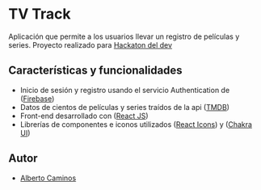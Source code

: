 # TV Track

Aplicación que permite a los usuarios llevar un registro de películas y series.
Proyecto realizado para [Hackaton del dev](https://www.lahackathondeldev.com/)


## Características y funcionalidades

 - Inicio de sesión y registro usando el servicio Authentication de ([Firebase](https://developer.themoviedb.org/docs/getting-started))
 - Datos de cientos de películas y series traídos de la api ([TMDB](https://developer.themoviedb.org/docs/getting-started))
 - Front-end desarrollado con ([React JS](https://es.react.dev/))
 - Librerías de componentes e iconos utilizados ([React Icons](https://react-icons.github.io/react-icons/)) y ([Chakra UI](https://v2.chakra-ui.com/))

## Autor

- [Alberto Caminos](https://albertocaminos.vercel.app/)

